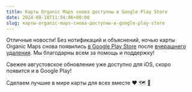 ```yaml
---
title: Карты Organic Maps снова доступны в Google Play Store
date: 2024-08-18T11:54:06+00:00
slug: карты-organic-maps-снова-доступны-в-google-play-store
---
```


Отличные новости! Без нотификаций и объяснений, ночью карты Organic Maps снова появились [в Google Play Store](https://play.google.com/store/apps/details?id=app.organicmaps) после [вчерашнего удаления](@/news/2024-08-17/401/index.ru.md). Мы благодарны всем за помощь и поддержку!

Свежее августовское обновление уже доступно для iOS, скоро появится и в Google Play!

Сделаем лучшие в мире карты для всех вместе ❤️ 🗺 🚀
